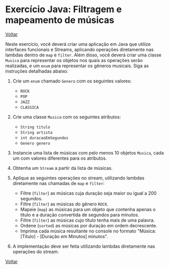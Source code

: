 # Exercício Java: Filtragem e mapeamento de músicas

[Voltar](../../../README.md)

Neste exercício, você deverá criar uma aplicação em Java que utilize interfaces funcionais e Streams, aplicando operações diretamente nas lambdas dentro de `map` e `filter`. Além disso, você deverá criar uma classe `Musica` para representar os objetos nos quais as operações serão realizadas, e um `enum` para representar os gêneros musicais. Siga as instruções detalhadas abaixo:

1. Crie um `enum` chamado `Genero` com os seguintes valores:

   - `ROCK`
   - `POP`
   - `JAZZ`
   - `CLASSICA`

2. Crie uma classe `Musica` com os seguintes atributos:

   - `String titulo`
   - `String artista`
   - `int duracaoEmSegundos`
   - `Genero genero`

3. Instancie uma lista de músicas com pelo menos 10 objetos `Musica`, cada um com valores diferentes para os atributos.

4. Obtenha um `Stream` a partir da lista de músicas.

5. Aplique as seguintes operações no stream, utilizando lambdas diretamente nas chamadas de `map` e `filter`:

   - Filtre (`filter`) as músicas cuja duração seja maior ou igual a 200 segundos.
   - Filtre (`filter`) as músicas do gênero `ROCK`.
   - Mapeie (`map`) as músicas para um objeto que contenha apenas o título e a duração convertida de segundos para minutos.
   - Filtre (`filter`) as músicas cujo título tenha mais de uma palavra.
   - Ordene (`sorted`) as músicas por duração em ordem decrescente.
   - Imprima cada música resultante no console no formato "Música: [Título] - [Duração em Minutos] minutos".

6. A implementação deve ser feita utilizando lambdas diretamente nas operações do stream.

[Voltar](../../../README.md)
